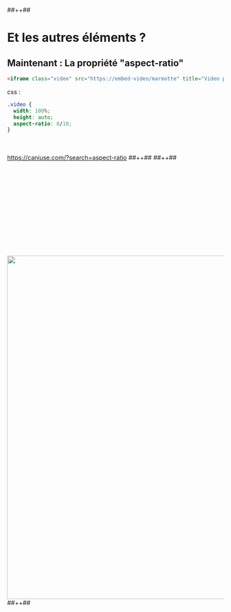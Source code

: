 <!-- .slide: class="tc-multiple-columns with-code" -->

##++##

# Et les autres éléments ?

## Maintenant : La propriété "aspect-ratio"

```html
<iframe class="video" src="https://embed-video/marmotte" title="Video player"></iframe>
```

css :

```css
.video {
  width: 100%;
  height: auto;
  aspect-ratio: 8/10;
}
```

<br/> <br/>
https://caniuse.com/?search=aspect-ratio
##++##
##++##

<img src="./assets/images/02-stability/cls-iframe.png" style="width: 800px; height: auto; display: block; margin: auto; margin-top: 220px;"  />
##++##
